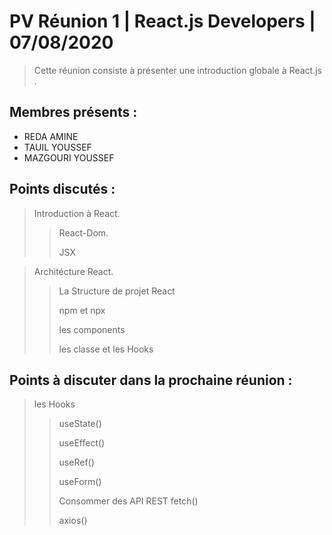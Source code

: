 # PV Réunion 1 | React.js Developers | 07/08/2020

> Cette réunion consiste à présenter une introduction globale à React.js .

## Membres présents :

- REDA AMINE
- TAUIL YOUSSEF
- MAZGOURI YOUSSEF

## Points discutés :

> Introduction à React.
>
> > React-Dom.
> >
> > JSX

> Architécture React.
>
> > La Structure de projet React
> >
> > npm et npx
> >
> > les components
> >
> > les classe et les Hooks

## Points à discuter dans la prochaine réunion :

> les Hooks
>
> > useState()
> >
> > useEffect()
> >
> > useRef()
> >
> > useForm()
> >
> > Consommer des API REST
> > fetch()
> >
> > axios()
